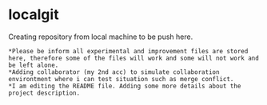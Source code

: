 # localgit
Creating repository from local machine to be push here. 
```
*Please be inform all experimental and improvement files are stored here, therefore some of the files will work and some will not work and be left alone. 
*Adding collaborator (my 2nd acc) to simulate collaboration environtment where i can test situation such as merge conflict.
*I am editing the README file. Adding some more details about the project description.
